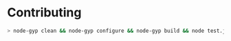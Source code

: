 # Contributing

```bash
> node-gyp clean && node-gyp configure && node-gyp build && node test.js
```